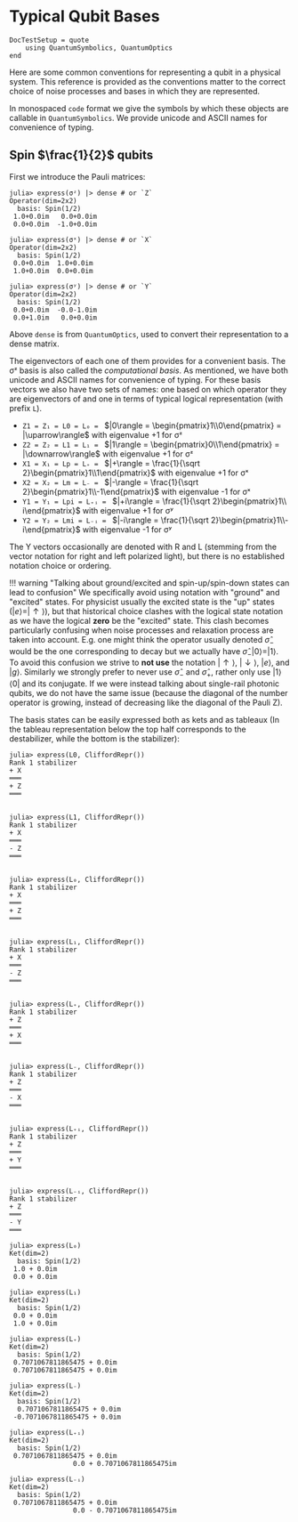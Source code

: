 # Typical Qubit Bases

```@meta
DocTestSetup = quote
    using QuantumSymbolics, QuantumOptics
end
```

Here are some common conventions for representing a qubit in a physical system. This reference is provided as the conventions matter to the correct choice of noise processes and bases in which they are represented.

In monospaced `code` format we give the symbols by which these objects are callable in `QuantumSymbolics`. We provide unicode and ASCII names for convenience of typing.

## Spin $\frac{1}{2}$ qubits

First we introduce the Pauli matrices:

```jldoctest
julia> express(σᶻ) |> dense # or `Z`
Operator(dim=2x2)
  basis: Spin(1/2)
 1.0+0.0im   0.0+0.0im
 0.0+0.0im  -1.0+0.0im

julia> express(σˣ) |> dense # or `X`
Operator(dim=2x2)
  basis: Spin(1/2)
 0.0+0.0im  1.0+0.0im
 1.0+0.0im  0.0+0.0im

julia> express(σʸ) |> dense # or `Y`
Operator(dim=2x2)
  basis: Spin(1/2)
 0.0+0.0im  -0.0-1.0im
 0.0+1.0im   0.0+0.0im
```

Above `dense` is from `QuantumOptics`, used to convert their representation to a dense matrix.

The eigenvectors of each one of them provides for a convenient basis. The σᶻ basis is also called the *computational basis*. As mentioned, we have both unicode and ASCII names for convenience of typing. For these basis vectors we also have two sets of names: one based on which operator they are eigenvectors of and one in terms of typical logical representation (with prefix `L`).

- `Z1 = Z₁ = L0 = L₀ = ` $|0\rangle = \begin{pmatrix}1\\0\end{pmatrix} = |\uparrow\rangle$ with eigenvalue +1 for σᶻ
- `Z2 = Z₂ = L1 = L₁ = ` $|1\rangle = \begin{pmatrix}0\\1\end{pmatrix} = |\downarrow\rangle$ with eigenvalue +1 for σᶻ
- `X1 = X₁ = Lp = L₊ = ` $|+\rangle = \frac{1}{\sqrt 2}\begin{pmatrix}1\\1\end{pmatrix}$ with eigenvalue +1 for σˣ
- `X2 = X₂ = Lm = L₋ = ` $|-\rangle = \frac{1}{\sqrt 2}\begin{pmatrix}1\\-1\end{pmatrix}$ with eigenvalue -1 for σˣ
- `Y1 = Y₁ = Lpi = L₊ᵢ = ` $|+i\rangle = \frac{1}{\sqrt 2}\begin{pmatrix}1\\ i\end{pmatrix}$ with eigenvalue +1 for σʸ
- `Y2 = Y₂ = Lmi = L₋ᵢ = ` $|-i\rangle = \frac{1}{\sqrt 2}\begin{pmatrix}1\\-i\end{pmatrix}$ with eigenvalue -1 for σʸ

The Y vectors occasionally are denoted with R and L (stemming from the vector notation for right and left polarized light), but there is no established notation choice or ordering.

!!! warning "Talking about ground/excited and spin-up/spin-down states can lead to confusion"
    We specifically avoid using notation with "ground" and "excited" states. For physicist usually the excited state is the "up" states ($|e\rangle=|\uparrow\rangle$), but that historical choice clashes with the logical state notation as we have the logical **zero** be the "excited" state. This clash becomes particularly confusing when noise processes and relaxation process are taken into account. E.g. one might think the operator usually denoted $\hat{\sigma}_-$ would be the one corresponding to decay but we actually have $\hat{\sigma}_-|0\rangle=|1\rangle$. To avoid this confusion we strive to **not use** the notation $|\uparrow\rangle$, $|\downarrow\rangle$, $|e\rangle$, and $|g\rangle$. Similarly we strongly prefer to never use $\hat{\sigma}_-$ and $\hat{\sigma}_+$, rather only use $|1\rangle \langle0|$ and its conjugate.
    If we were instead talking about single-rail photonic qubits, we do not have the same issue (because the diagonal of the number operator is growing, instead of decreasing like the diagonal of the Pauli Z).


The basis states can be easily expressed both as kets and as tableaux (In the tableau representation below the top half corresponds to the destabilizer, while the bottom is the stabilizer):

```jldoctest
julia> express(L0, CliffordRepr())
Rank 1 stabilizer
+ X
═══
+ Z
═══


julia> express(L1, CliffordRepr())
Rank 1 stabilizer
+ X
═══
- Z
═══


julia> express(L₀, CliffordRepr())
Rank 1 stabilizer
+ X
═══
+ Z
═══


julia> express(L₁, CliffordRepr())
Rank 1 stabilizer
+ X
═══
- Z
═══


julia> express(L₊, CliffordRepr())
Rank 1 stabilizer
+ Z
═══
+ X
═══


julia> express(L₋, CliffordRepr())
Rank 1 stabilizer
+ Z
═══
- X
═══


julia> express(L₊ᵢ, CliffordRepr())
Rank 1 stabilizer
+ Z
═══
+ Y
═══


julia> express(L₋ᵢ, CliffordRepr())
Rank 1 stabilizer
+ Z
═══
- Y
═══
```

```jldoctest
julia> express(L₀)
Ket(dim=2)
  basis: Spin(1/2)
 1.0 + 0.0im
 0.0 + 0.0im

julia> express(L₁)
Ket(dim=2)
  basis: Spin(1/2)
 0.0 + 0.0im
 1.0 + 0.0im

julia> express(L₊)
Ket(dim=2)
  basis: Spin(1/2)
 0.7071067811865475 + 0.0im
 0.7071067811865475 + 0.0im

julia> express(L₋)
Ket(dim=2)
  basis: Spin(1/2)
  0.7071067811865475 + 0.0im
 -0.7071067811865475 + 0.0im

julia> express(L₊ᵢ)
Ket(dim=2)
  basis: Spin(1/2)
 0.7071067811865475 + 0.0im
                0.0 + 0.7071067811865475im

julia> express(L₋ᵢ)
Ket(dim=2)
  basis: Spin(1/2)
 0.7071067811865475 + 0.0im
                0.0 - 0.7071067811865475im
```